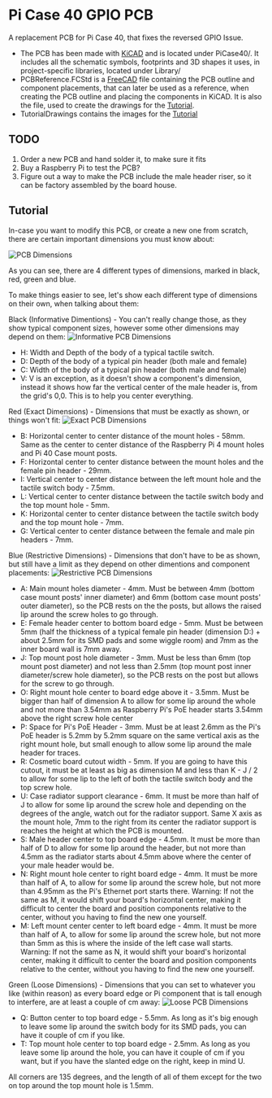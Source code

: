 # Pi Case 40 GPIO PCB

A replacement PCB for Pi Case 40, that fixes the reversed GPIO Issue.

 - The PCB has been made with [KiCAD](https://kicad.org/) and is located under PiCase40/. It includes all the schematic symbols, footprints and 3D shapes it uses, in project-specific libraries, located under Library/
 - PCBReference.FCStd is a [FreeCAD](https://www.freecadweb.org/) file containing the PCB outline and component placements, that can later be used as a reference, when creating the PCB outline and placing the components in KiCAD. It is also the file, used to create the drawings for the [Tutorial](#Tutorial).
 - TutorialDrawings contains the images for the [Tutorial](#Tutorial)

## TODO

1. Order a new PCB and hand solder it, to make sure it fits
2. Buy a Raspberry Pi to test the PCB?
3. Figure out a way to make the PCB include the male header riser, so it can be factory assembled by the board house.

## Tutorial

In-case you want to modify this PCB, or create a new one from scratch, there are certain important dimensions you must know about:

![PCB Dimensions](TutorialDrawings/Dimensions.png)

As you can see, there are 4 different types of dimensions, marked in black, red, green and blue.

To make things easier to see, let's show each different type of dimensions on their own, when talking about them:

Black (Informative Dimentions) - You can't really change those, as they show typical component sizes, however some other dimensions may depend on them:
![Informative PCB Dimensions](TutorialDrawings/Dimensions-Informative.png)

 - H: Width and Depth of the body of a typical tactile switch.
 - D: Depth of the body of a typical pin header (both male and female)
 - C: Width of the body of a typical pin header (both male and female)
 - V: V is an exception, as it doesn't show a component's dimension, instead it shows how far the vertical center of the male header is, from the grid's 0,0. This is to help you center everything.

Red (Exact Dimensions) - Dimensions that must be exactly as shown, or things won't fit:
![Exact PCB Dimensions](TutorialDrawings/Dimensions-Exact.png)

 - B: Horizontal center to center distance of the mount holes - 58mm. Same as the center to center distance of the Raspberry Pi 4 mount holes and Pi 40 Case mount posts.
 - F: Horizontal center to center distance between the mount holes and the female pin header - 29mm.
 - I: Vertical center to center distance between the left mount hole and the tactile switch body - 7.5mm.
 - L: Vertical center to center distance between the tactile switch body and the top mount hole - 5mm.
 - K: Horizontal center to center distance between the tactile switch body and the top mount hole - 7mm.
 - G: Vertical center to center distance between the female and male pin headers - 7mm.

Blue (Restrictive Dimensions) - Dimensions that don't have to be as shown, but still have a limit as they depend on other dimentions and component placements:
![Restrictive PCB Dimensions](TutorialDrawings/Dimensions-Restrictive.png)

 - A: Main mount holes diameter - 4mm. Must be between 4mm (bottom case mount posts' inner diameter) and 6mm (bottom case mount posts' outer diameter), so the PCB rests on the the posts, but allows the raised lip around the screw holes to go through.
 - E: Female header center to bottom board edge - 5mm. Must be between 5mm (half the thickness of a typical female pin header (dimension D:) + about 2.5mm for its SMD pads and some wiggle room) and 7mm as the inner board wall is 7mm away.
 - J: Top mount post hole diameter - 3mm. Must be less than 6mm (top mount post diameter) and not less than 2.5mm (top mount post inner diameter/screw hole diameter), so the PCB rests on the post but allows for the screw to go through.
 - O: Right mount hole center to board edge above it - 3.5mm. Must be bigger than half of dimension A to allow for some lip around the whole and not more than 3.54mm as Raspberry Pi's PoE header starts 3.54mm above the right screw hole center
 - P: Space for Pi's PoE Header - 3mm. Must be at least 2.6mm as the Pi's PoE header is 5.2mm by 5.2mm square on the same vertical axis as the right mount hole, but small enough to allow some lip around the male header for traces.
 - R: Cosmetic board cutout width - 5mm. If you are going to have this cutout, it must be at least as big as dimension M and less than K - J / 2 to allow for some lip to the left of both the tactile switch body and the top screw hole.
 - U: Case radiator support clearance - 6mm. It must be more than half of J to allow for some lip around the screw hole and depending on the degrees of the angle, watch out for the radiator support. Same X axis as the mount hole, 7mm to the right from its center the radiator support is reaches the height at which the PCB is mounted.
 - S: Male header center to top board edge - 4.5mm. It must be more than half of D to allow for some lip around the header, but not more than 4.5mm as the radiator starts about 4.5mm above where the center of your male header would be.
 - N: Right mount hole center to right board edge - 4mm. It must be more than half of A, to allow for some lip around the screw hole, but not more than 4.95mm as the Pi's Ethernet port starts there. Warning: If not the same as M, it would shift your board's horizontal center, making it difficult to center the board and position components relative to the center, without you having to find the new one yourself.
 - M: Left mount center center to left board edge - 4mm. It must be more than half of A, to allow for some lip around the screw hole, but not more than 5mm as this is where the inside of the left case wall starts. Warning: If not the same as N, it would shift your board's horizontal center, making it difficult to center the board and position components relative to the center, without you having to find the new one yourself.

Green (Loose Dimensions) - Dimensions that you can set to whatever you like (within reason) as every board edge or Pi component that is tall enough to interfere, are at least a couple of cm away:
![Loose PCB Dimensions](TutorialDrawings/Dimensions-Loose.png)

 - Q: Button center to top board edge - 5.5mm. As long as it's big enough to leave some lip around the switch body for its SMD pads, you can have it couple of cm if you like.
 - T: Top mount hole center to top board edge - 2.5mm. As long as you leave some lip around the hole, you can have it couple of cm if you want, but if you have the slanted edge on the right, keep in mind U.

All corners are 135 degrees, and the length of all of them except for the two on top around the top mount hole is 1.5mm.
